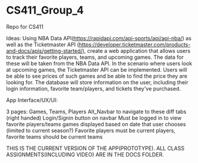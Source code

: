 # CS411_Group_4
Repo for CS411


Ideas: 
Using NBA Data API(https://rapidapi.com/api-sports/api/api-nba/) as well as the Ticketmaster API (https://developer.ticketmaster.com/products-and-docs/apis/getting-started/), create a web application that allows users to track their favorite players, teams, and upcoming games. The data for these will be taken from the NBA Data API. In the scenario where users look at upcoming games, the Ticketmaster API can be implemented. Users will be able to see prices of such games and be able to find the price they are looking for. The database will store information on the user, including their login information, favorite team/players, and tickets they've purchased.

App Interface/UX/UI:

3 pages: Games, Teams, Players
Alt_Navbar to navigate to these diff tabs (right handed)
Login/Signin button on navbar
Must be logged in to view favorite players/teams
games displayed based on date that user chooses (limited to current season?)
Favorite players must be current players, favorite teams should be current teams

THIS IS THE CURRENT VERSION OF THE APP(PROTOTYPE). ALL CLASS ASSIGNMENTS(INCLUDING VIDEO) ARE IN THE DOCS FOLDER.
